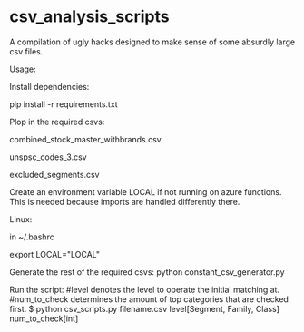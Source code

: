 # csv_analysis_scripts
A compilation of ugly hacks designed to make sense of some absurdly large csv files.

Usage:

Install dependencies:

pip install -r requirements.txt


Plop in the required csvs:

combined_stock_master_withbrands.csv

unspsc_codes_3.csv

excluded_segments.csv


Create an environment variable LOCAL if not running on azure functions. This is needed because imports are handled differently there.

Linux:

in ~/.bashrc

export LOCAL="LOCAL"


Generate the rest of the required csvs:
python constant_csv_generator.py


Run the script:
#level denotes the level to operate the initial matching at.
#num_to_check determines the amount of top categories that are checked first.
$ python csv_scripts.py filename.csv level[Segment, Family, Class] num_to_check[int]
